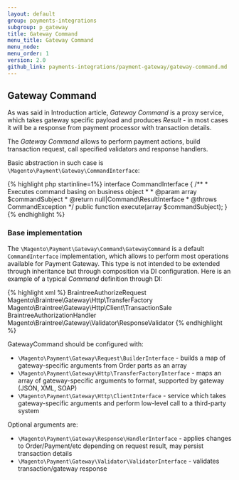 ```yaml
---
layout: default
group: payments-integrations
subgroup: p_gateway
title: Gateway Command
menu_title: Gateway Command 
menu_node: 
menu_order: 1 
version: 2.0
github_link: payments-integrations/payment-gateway/gateway-command.md
---
```


## Gateway Command

As was said in Introduction article, _Gateway Command_ is a proxy service, which takes gateway specific payload and produces _Result_ - 
in most cases it will be a response from payment processor with transaction details.

The _Gateway Command_ allows to perform payment actions, build transaction request, call specified validators and response handlers.

Basic abstraction in such case is `\Magento\Payment\Gateway\CommandInterface`:

{% highlight php startinline=1%}
interface CommandInterface
{
    /**
     * Executes command basing on business object
     *
     * @param array $commandSubject
     * @return null|Command\ResultInterface
     * @throws CommandException
     */
    public function execute(array $commandSubject);
}
{% endhighlight %}

### Base implementation

The `\Magento\Payment\Gateway\Command\GatewayCommand` is a default `CommandInterface` implementation, which allows to perform most operations available for Payment Gateway.
This type is not intended to be extended through inheritance but through composition via DI configuration.
Here is an example of a typical _Command_ definition through DI:

{% highlight xml %}
<virtualType name="BraintreeAuthorizeCommand" type="Magento\Payment\Gateway\Command\GatewayCommand">
    <arguments>
        <argument name="requestBuilder" xsi:type="object">BraintreeAuthorizeRequest</argument>
        <argument name="transferFactory" xsi:type="object">Magento\Braintree\Gateway\Http\TransferFactory</argument>
        <argument name="client" xsi:type="object">Magento\Braintree\Gateway\Http\Client\TransactionSale</argument>
        <argument name="handler" xsi:type="object">BraintreeAuthorizationHandler</argument>
        <argument name="validator" xsi:type="object">Magento\Braintree\Gateway\Validator\ResponseValidator</argument>
    </arguments>
</virtualType>
{% endhighlight %}

GatewayCommand should be configured with:

* `\Magento\Payment\Gateway\Request\BuilderInterface` - builds a map of gateway-specific arguments from Order parts as an array
* `\Magento\Payment\Gateway\Http\TransferFactoryInterface` - maps an array of gateway-specific arguments to format, supported by gateway (JSON, XML, SOAP)
* `\Magento\Payment\Gateway\Http\ClientInterface` - service which takes gateway-specific arguments and perform low-level call to a third-party system

Optional arguments are:

* `\Magento\Payment\Gateway\Response\HandlerInterface` - applies changes to Order/Payment/etc depending on request result, may persist transaction details
* `\Magento\Payment\Gateway\Validator\ValidatorInterface` - validates transaction/gateway response

